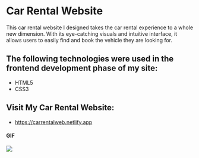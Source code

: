 <h1>Car Rental Website</h1>

This car rental website I designed takes the car rental experience to a whole new dimension. With its eye-catching visuals and intuitive interface, it allows users to easily find and book the vehicle they are looking for.

<h2> The following technologies were used in the frontend development phase of my site: </h2>

- HTML5
- CSS3

<h2> Visit My Car Rental Website: </h2>

- https://carrentalweb.netlify.app

<h4>GIF</h4>

![](images/carrentalweb.gif)